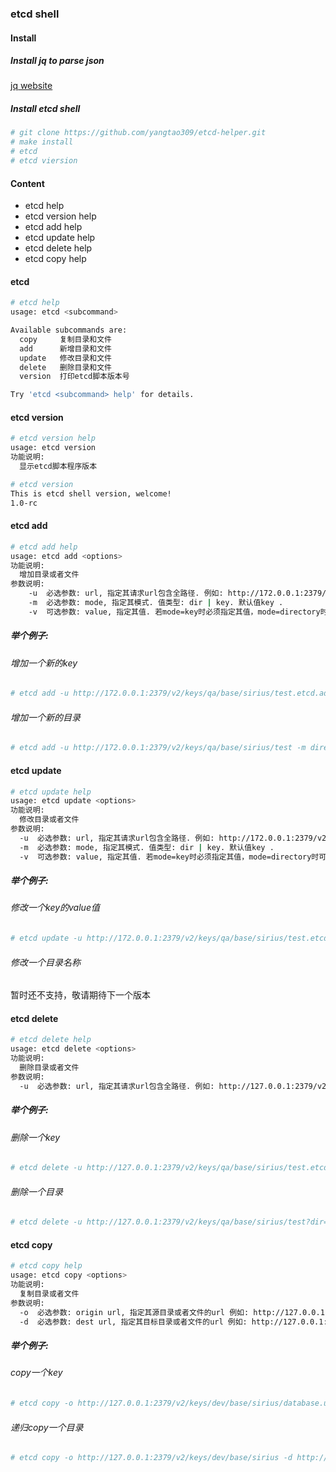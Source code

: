
### etcd shell 

#### Install

##### Install jq to parse json

[jq website](https://stedolan.github.io/jq/)

##### Install etcd shell

```bash
# git clone https://github.com/yangtao309/etcd-helper.git
# make install
# etcd 
# etcd viersion
```

#### Content 

*	etcd help
*	etcd version help
*	etcd add help
*	etcd update help
*	etcd delete help
*	etcd copy help

#### etcd

```bash
# etcd help
usage: etcd <subcommand>

Available subcommands are:
  copy     复制目录和文件
  add      新增目录和文件
  update   修改目录和文件
  delete   删除目录和文件
  version  打印etcd脚本版本号

Try 'etcd <subcommand> help' for details.
```

#### etcd version 

```bash
# etcd version help
usage: etcd version
功能说明:
  显示etcd脚本程序版本

# etcd version
This is etcd shell version, welcome!
1.0-rc
```

#### etcd add 

```bash
# etcd add help
usage: etcd add <options>
功能说明:
  增加目录或者文件
参数说明:
	-u	必选参数: url, 指定其请求url包含全路径. 例如: http://172.0.0.1:2379/v2/keys/dev/yangtao .
	-m	必选参数: mode, 指定其模式. 值类型: dir | key. 默认值key . 
	-v	可选参数: value, 指定其值. 若mode=key时必须指定其值，mode=directory时可选 .
```

##### 举个例子:

###### 增加一个新的key

```bash
# etcd add -u http://172.0.0.1:2379/v2/keys/qa/base/sirius/test.etcd.add -m key -v "hello world" 
```

###### 增加一个新的目录
```bash
# etcd add -u http://172.0.0.1:2379/v2/keys/qa/base/sirius/test -m directory
```

#### etcd update

```bash
# etcd update help
usage: etcd update <options>
功能说明:
  修改目录或者文件
参数说明:
  -u  必选参数: url, 指定其请求url包含全路径. 例如: http://172.0.0.1:2379/v2/keys/dev/yangtao .
  -m  必选参数: mode, 指定其模式. 值类型: dir | key. 默认值key . 
  -v  可选参数: value, 指定其值. 若mode=key时必须指定其值，mode=directory时可选 .
```

##### 举个例子:

###### 修改一个key的value值

```bash
# etcd update -u http://172.0.0.1:2379/v2/keys/qa/base/sirius/test.etcd.add -m key -v "updated value"
```

###### 修改一个目录名称

暂时还不支持，敬请期待下一个版本

#### etcd delete

```bash
# etcd delete help
usage: etcd delete <options>
功能说明:
  删除目录或者文件
参数说明:
  -u  必选参数: url, 指定其请求url包含全路径. 例如: http://127.0.0.1:2379/v2/keys/dev/yangtao .
```

##### 举个例子:

###### 删除一个key

```bash
# etcd delete -u http://127.0.0.1:2379/v2/keys/qa/base/sirius/test.etcd.add
```

###### 删除一个目录

```bash
# etcd delete -u http://127.0.0.1:2379/v2/keys/qa/base/sirius/test?dir=true
```

#### etcd copy

```bash
# etcd copy help
usage: etcd copy <options>
功能说明:
  复制目录或者文件
参数说明:
  -o  必选参数: origin url, 指定其源目录或者文件的url 例如: http://127.0.0.1:2379/v2/keys/dev/yangtao .
  -d  必选参数: dest url, 指定其目标目录或者文件的url 例如: http://127.0.0.1:2379/v2/keys/qa/yangtao .
```

##### 举个例子:

###### copy一个key

```bash
# etcd copy -o http://127.0.0.1:2379/v2/keys/dev/base/sirius/database.username -d http://127.0.0.1:2379/v2/keys/qa/base/sirius/database.username
```

###### 递归copy一个目录

```bash
# etcd copy -o http://127.0.0.1:2379/v2/keys/dev/base/sirius -d http://127.0.0.1:2379/v2/keys/qa/base/sirius
```
